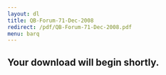 ```yaml
---
layout: dl
title: QB-Forum-71-Dec-2008
redirect: /pdf/QB-Forum-71-Dec-2008.pdf
menu: barq
---
```

## Your download will begin shortly.
